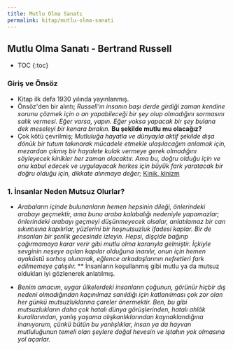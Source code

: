 ```yaml
---
title: Mutlu Olma Sanatı
permalink: kitap/mutlu-olma-sanati
---
```


## Mutlu Olma Sanatı - Bertrand Russell

* TOC
{:toc}

### Giriş ve Önsöz
- Kitap ilk defa 1930 yılında yayınlanmış.
- Önsöz'den bir alıntı; *Russell'ın insanın başı derde girdiği zaman kendine sorunu çözmek için o an yapabileceği bir şey olup olmadığını sormasını salık vermesi. Eğer varsa, yapın. Eğer yoksa yapacak bir şey bulana dek meseleyi bir kenara bırakın.* **Bu şekilde mutlu mu olacağız?**
- Çok kötü çevrilmiş; *Mutluluğa hayatla ve dünyayla aktif şekilde dışa dönük bir tutum takınarak mücadele etmekle ulaşılacağım anlamak için, mezardan çıkmış bir hayalete kulak vermeye gerek olmadığını söyleyecek kinikler her zaman olacaktır. Ama bu, doğru olduğu için ve onu kabul edecek ve uygulayacak herkes için büyük fark yaratacak bir doğru olduğu için, dikkate alınmaya değer;* [Kinik, kinizm](https://tr.wikipedia.org/wiki/Kinizm)

### 1. İnsanlar Neden Mutsuz Olurlar?
- *Arabaların içinde bulunanların hemen hepsinin dileği, önlerindeki arabayı geçmektir, ama bunu araba kalabalığı nedeniyle yapamazlar; önlerindeki arabayı geçmeyi düşünmeyecek olsalar, anlatılamaz bir can sıkıntısına kapılırlar, yüzlerini bir hoşnutsuzluk ifadesi kaplar. Bir de insanları bir şenlik gecesinde izleyin. Hepsi, dişçide bağırıp çağırmamaya karar verir gibi mutlu olma kararıyla gelmiştir. İçkiyle sevginin neşeye açılan kapılar olduğuna inanılır, onun için hemen ayaküstü sarhoş olunarak, eğlence arkadaşlarının nefretleri fark edilmemeye çalışılır.* ** İnsanların koşullanmış gibi mutlu ya da mutsuz oldukları iyi gözlenerek anlatılmış. 

- *Benim amacım, uygar ülkelerdeki insanların çoğunun, görünür hiçbir dış nedeni olmadığından kaçınılmaz sanıldığı için katlanılması çok zor olan her günkü mutsuzluklarına çareler önermektir. Ben, bu gibi mutsuzlukların daha çok hatalı dünya görüşlerinden, hatalı ahlâk kurallarından, yanlış yaşama alışkanlıklarından kaynaklandığına inanıyorum, çünkü bütün bu yanlışlıklar, insan ya da hayvan mutluluğunun temeli olan şeylere doğal hevesin ve iştahın yok olmasına yol açarlar.*
